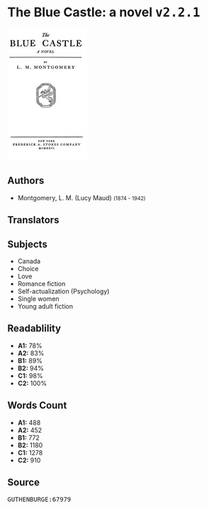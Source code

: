 # The Blue Castle: a novel <kbd>v2.2.1</kbd>

![](./cover.medium.jpg "")

## Authors


 - Montgomery, L. M. (Lucy Maud) <small>(1874 - 1942)</small>

## Translators



## Subjects


 - Canada
 - Choice
 - Love
 - Romance fiction
 - Self-actualization (Psychology)
 - Single women
 - Young adult fiction

## Readablility


 - **A1:** 78%
 - **A2:** 83%
 - **B1:** 89%
 - **B2:** 94%
 - **C1:** 98%
 - **C2:** 100%

## Words Count


 - **A1:** 488
 - **A2:** 452
 - **B1:** 772
 - **B2:** 1180
 - **C1:** 1278
 - **C2:** 910

## Source


<kbd>GUTHENBURGE:67979</kbd>
